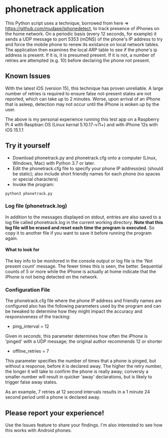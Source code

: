 # phonetrack application

This Python script uses a technique, borrowed from here => https://github.com/mudape/iphonedetect, to track presence of iPhones on the home network.  On a periodic basis (every 12 seconds, for example) it sends a UDP message to port 5353 (mDNS) of the phone's IP address to try and force the mobile phone to renew its existance on local network tables.  The application then examines the local ARP table to see if the phone's ip address is present.  If it is, it is presumed present. If it is not, a number of retries are attempted (e.g. 10) before declaring the phone not present.  

## Known Issues
With the latest iOS (version 15), this technique has proven unreliable.  A large number of retries is required to ensure false not-present states are not reported, which can take up to 2 minutes.  Worse, upon arrival of an iPhone that is asleep, detection may not occur until the iPhone is woken up by the user.

The above is my personal experience running this test app on a Raspberry Pi 4 with Raspbian OS (Linux kernal 5.10.17-v7l+) and with iPhone 12s with iOS 15.1.1

## Try it yourself

- Download phonetrack.py and phonetrack.cfg onto a computer (Linux, Windows, Mac) with Python 3.7 or later.
- Edit the phonetrack.cfg file to specify your phone IP address(es) (should be static); also include short friendly names for each phone (no spaces or special characters)
- Invoke the program:  
```
python3 phonetrack.py
```

### Log file (phonetrack.log)
In addition to the messages displayed on stdout, entries are also saved to a log file called phonetrack.log in the current working directory.  **Note that this log file will be erased and reset each time the program is executed.**  So copy it to another file if you want to save it before running the program again.

#### What to look for
The key info to be monitored in the console output or log file is the 'Not present count' message.  The fewer times this is seen, the better.  Sequential counts of 5 or more while the iPhone is actually at home indicate that the iPhone is not being detected on the network.  

### Configuration File
The phonetrack.cfg file where the phone IP address and friendly names are configured also has the following parameters used by the program and can be tweaked to determine how they might impact the accuracy and responsiveness of the tracking:
- ping_interval = 12

Given in *seconds*, this parameter determines how often the iPhone is 'pinged' with a UDP message; the original author recommends 12 or shorter
- offline_retries = 7

This parameter specifies the number of times that a phone is pinged, but without a response, before it is declared away.  The higher the retry number, the longer it will take to confirm the phone is really away; conversly a smaller number will result in quicker 'away' declarations, but is likely to trigger false away states.  

As an example, 7 retries at 12 second intervals results in a 1 minute 24 second period until a phone is declared away.

## Please report your experience!
Use the Issues feature to share your findings.  I'm also interested to see how this works with Android phones.
